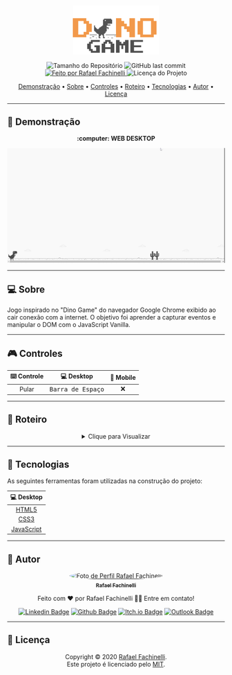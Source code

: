 <p align="center">
  <img alt="Dino Game" src=".github/banner.svg" width="200px"/>
<p>

<p align="center"> 
  <img alt="Tamanho do Repositório" src="https://img.shields.io/github/repo-size/rafaelfachinelli/dinogame?color=F2994A&style=for-the-badge">
  <img alt="GitHub last commit" src="https://img.shields.io/github/last-commit/rafaelfachinelli/dinogame?color=F2994A&style=for-the-badge">
  <a href="https://github.com/rafaelfachinelli">
    <img alt="Feito por Rafael Fachinelli" src="https://img.shields.io/badge/Desenvolvedor-Rafael_Fachinelli-%F2994A?color=F2994A&style=for-the-badge">
  </a>
  <img alt="Licença do Projeto" src="https://img.shields.io/github/license/rafaelfachinelli/Proffy?color=F2994A&style=for-the-badge"/>
<p>

<p align="center">
 <a href="#movie_camera-demonstração">Demonstração</a> •
 <a href="#computer-sobre">Sobre</a> •
 <a href="#video_game-controles">Controles</a> •
 <a href="#memo-roteiro">Roteiro</a> •
 <a href="#hammer-tecnologias">Tecnologias</a> •
 <a href="#boy-autor">Autor</a> •
 <a href="#page_facing_up-licença">Licença</a>
</p>

---
## :movie_camera: **Demonstração**

<p align="center"><b> :computer: WEB DESKTOP </b>

<p align="center">
  <kbd><a href="https://rafaelfachinelli.github.io/dinogame/"><img alt="Dino Game" src=".github/desktop_demo.gif"/></a></kbd>
<p>

---
## :computer: Sobre

Jogo inspirado no "Dino Game" do navegador Google Chrome exibido ao cair conexão com a internet. O objetivo foi aprender a capturar eventos e manipular o DOM com o JavaScript Vanilla.

---
## :video_game: Controles

<div align="center">

|:keyboard: Controle|:computer: Desktop|:iphone: Mobile|
|:---:|:---:|:---:|
|Pular|<kbd>Barra de Espaço</kbd>|:x:|

</div>

---
## :memo: **Roteiro**

<div align="center">
<details>
<summary>Clique para Visualizar</summary>

|      Estado      |     Plataforma   |     Tarefa    |
|      :---:       |       :---:      |      :---     |
|:heavy_check_mark:|:computer:        |Estrutura da página|
|:heavy_check_mark:|:computer:        |Captura de eventos com JavaScript|
|:heavy_check_mark:|:computer:        |Lógica de controle de pulo|
|:heavy_check_mark:|:computer:        |Criação e movimentação do cacto|
|:heavy_check_mark:|:computer:        |Colisão do cacto com o dino|
|:heavy_check_mark:|:computer:        |Disparo de game over|
|:heavy_check_mark:|:computer:        |Inserção de imagens e background|

</details>
</div>

---
## :hammer: **Tecnologias**

As seguintes ferramentas foram utilizadas na construção do projeto:

<div align="center">

|:computer: Desktop|
|:---:|
|[HTML5](https://developer.mozilla.org/pt-BR/docs/Web/HTML/HTML5)	|
|[CSS3](https://developer.mozilla.org/pt-BR/docs/Archive/CSS3)		|
|[JavaScript](https://www.ecma-international.org/publications/standards/Ecma-262.htm)|

</div>

---
## :boy: **Autor**

<div align="center">

<a href="https://github.com/rafaelfachinelli">
 <img style="border-radius: 50%;" src="https://avatars3.githubusercontent.com/u/19878139?s=460&u=278a6f44f49af3c8edb13a811f7654dfe6e89341&v=4" width="100px;" alt="Foto de Perfil Rafael Fachinelli"/>
 <br />
 <sub><b>Rafael Fachinelli</b></sub></a>


Feito com ❤️ por Rafael Fachinelli 👋🏽 Entre em contato!

[![Linkedin Badge](https://img.shields.io/badge/-Rafael_Fachinelli-blue?style=flat-square&logo=Linkedin&logoColor=white&link=https://www.linkedin.com/in/rafaelfachinelli/)](https://www.linkedin.com/in/rafaelfachinelli/)
[![Github Badge](https://img.shields.io/badge/-rafaelfachinelli-000?style=flat-square&logo=Github&logoColor=white&link=https://github.com/rafaelfachinelli)](https://github.com/rafaelfachinelli)
[![Itch.io Badge](https://img.shields.io/badge/-rafaelfachinelli-FA5C5C?style=flat-square&logo=itch.io&logoColor=white&link=https://rafael-fachinelli.itch.io/)](https://rafael-fachinelli.itch.io/)
[![Outlook Badge](https://img.shields.io/badge/-rafael.fachinelli@fatec.sp.gov.br-0078d4?style=flat-square&logo=microsoft-outlook&logoColor=white&link=mailto:rafael.fachinelli@fatec.sp.gov.br)](mailto:rafael.fachinelli@fatec.sp.gov.br)

</div>

---
## :page_facing_up: **Licença**

<div align="center">

Copyright © 2020 [Rafael Fachinelli](https://github.com/rafaelfachinelli).<br />
Este projeto é licenciado pelo [MIT](./LICENSE).

</div>
